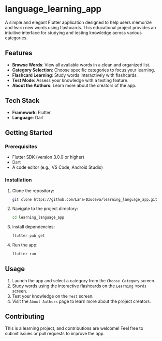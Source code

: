 # language_learning_app

A simple and elegant Flutter application designed to help users memorize and learn new words using flashcards. This educational project provides an intuitive interface for studying and testing knowledge across various categories.

## Features
- **Browse Words**: View all available words in a clean and organized list.
- **Category Selection**: Choose specific categories to focus your learning.
- **Flashcard Learning**: Study words interactively with flashcards.
- **Test Mode**: Assess your knowledge with a testing feature.
- **About the Authors**: Learn more about the creators of the app.

## Tech Stack
- **Framework**: Flutter
- **Language**: Dart

## Getting Started

### Prerequisites
- Flutter SDK (version 3.0.0 or higher)
- Dart
- A code editor (e.g., VS Code, Android Studio)

### Installation
1. Clone the repository:
   ```bash
   git clone https://github.com/Lana-Dzuceva/learning_language_app.git
   ```
2. Navigate to the project directory:
   ```bash
   cd learning_language_app
   ```
3. Install dependencies:
   ```bash
   flutter pub get
   ```
4. Run the app:
   ```bash
   flutter run
   ```


## Usage
1. Launch the app and select a category from the `Choose Category` screen.
2. Study words using the interactive flashcards on the `Learning Words` screen.
3. Test your knowledge on the `Test` screen.
4. Visit the `About Authors` page to learn more about the project creators.

## Contributing
This is a learning project, and contributions are welcome! Feel free to submit issues or pull requests to improve the app.
